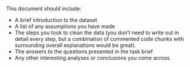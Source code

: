 This document should include:

* A brief introduction to the dataset
* A list of any assumptions you have made
* The steps you took to clean the data (you don’t need to write out in detail every step, but a combination of commented code chunks with surrounding overall explanations would be great).
* The answers to the questions presented in the task brief
* Any other interesting analyses or conclusions you come across.